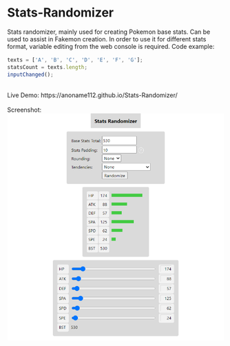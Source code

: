 # Stats-Randomizer
Stats randomizer, mainly used for creating Pokemon base stats. Can be used to assist in Fakemon creation.
In order to use it for different stats format, variable editing from the web console is required. Code example:
```javascript
texts = ['A', 'B', 'C', 'D', 'E', 'F', 'G'];
statsCount = texts.length;
inputChanged();
```
<br />
Live Demo: https://anoname112.github.io/Stats-Randomizer/
<br /><br />
Screenshot:
<br />
<a href="https://anoname112.github.io/Stats-Randomizer/">
   <img src="https://raw.githubusercontent.com/Anoname112/Stats-Randomizer/main/ss.png" title="Stats Randomizer">
</a>
